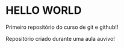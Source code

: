 # HELLO WORLD
 Primeiro repositório do curso de git e github!!

 Repositório criado durante uma aula auvivo!
